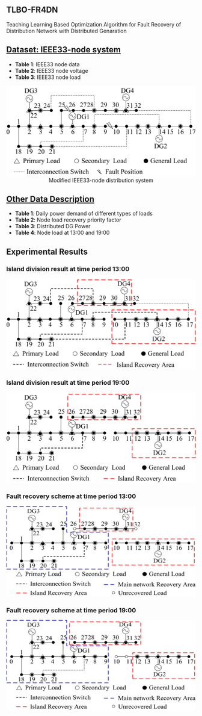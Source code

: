 ## TLBO-FR4DN
Teaching Learning Based Optimization Algorithm for Fault Recovery of Distribution Network with Distributed Genaration

## [Dataset: IEEE33-node system](IEEE33-node-system.md)
- **Table 1**: IEEE33 node data
- **Table 2**: IEEE33 node voltage
- **Table 3**: IEEE33 node load

<div align=center><img width="513" height="240" src="images/modified IEEE33-node system.png"/> <br> Modified IEEE33-node distribution system</div>  

## [Other Data Description](other-data-description.md)
- **Table 1**: Daily power demand of different types of loads
- **Table 2**: Node load recovery priority factor
- **Table 3**: Distributed DG Power
- **Table 4**: Node load at 13:00 and 19:00

## Experimental Results
### Island division result at time period 13:00 
<div align=center><img width="513" height="240" src="images/island division at 13.png"/></div>  

### Island division result at time period 19:00 
<div align=center><img width="513" height="240" src="images/island division at 19.png"/></div>  

### Fault recovery scheme at time period 13:00 
<div align=center><img width="513" height="240" src="images/recovery echeme at 13.png"/></div>  

### Fault recovery scheme at time period 19:00 
<div align=center><img width="513" height="240" src="images/recovery echeme at 19.png"/></div>  
